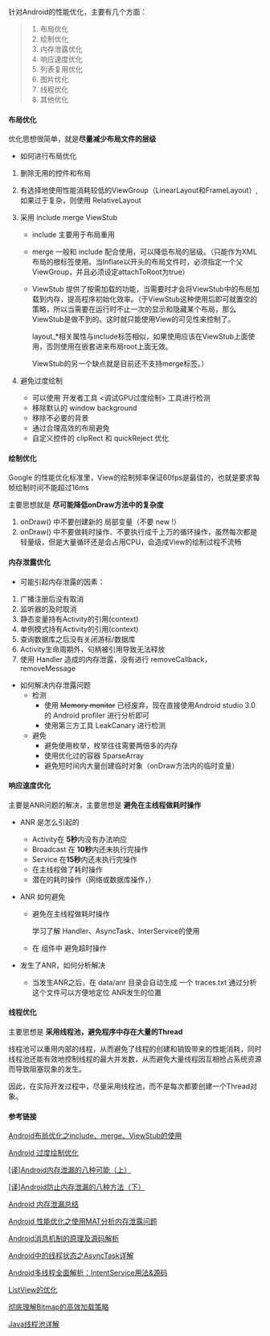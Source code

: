 针对Android的性能优化，主要有几个方面：

> 1. 布局优化
> 2. 绘制优化
> 3. 内存泄露优化
> 4. 响应速度优化
> 5. 列表复用优化
> 6. 图片优化
> 7. 线程优化
> 8. 其他优化

#### 布局优化

优化思想很简单，就是**尽量减少布局文件的层级**

* 如何进行布局优化

1. 删除无用的控件和布局

2. 有选择地使用性能消耗较低的ViewGroup（LinearLayout和FrameLayout）,如果过于复杂，则使用 RelativeLayout

3. 采用 include merge ViewStub

   - include 主要用于布局重用

   - merge 一般和 include 配合使用，可以降低布局的层级。（<merge/>只能作为XML布局的根标签使用。当Inflate以<merge/>开头的布局文件时，必须指定一个父ViewGroup，并且必须设定attachToRoot为true）

   - ViewStub 提供了按需加载的功能，当需要时才会将ViewStub中的布局加载到内存，提高程序初始化效率。（于ViewStub这种使用后即可就置空的策略，所以当需要在运行时不止一次的显示和隐藏某个布局，那么ViewStub是做不到的。这时就只能使用View的可见性来控制了。

     layout_*相关属性与include标签相似，如果使用应该在ViewStub上面使用，否则使用在嵌套进来布局root上面无效。

     ViewStub的另一个缺点就是目前还不支持merge标签。）

4. 避免过度绘制

   * 可以使用 开发者工具 <调试GPU过度绘制> 工具进行检测
   * 移除默认的 window background
   * 移除不必要的背景
   * 通过合理高效的布局避免
   * 自定义控件的 clipRect 和 quickReject 优化




#### 绘制优化

Google 的性能优化标准里，View的绘制频率保证60fps是最佳的，也就是要求每帧绘制时间不能超过16ms

主要思想就是 **尽可能降低onDraw方法中的复杂度**

1. onDraw() 中不要创建新的 局部变量（不要 new !）
2. onDraw() 中不要做耗时操作、不要执行成千上万的循环操作，虽然每次都是轻量级，但是大量循环还是会占用CPU，会造成View的绘制过程不流畅



#### 内存泄露优化

* 可能引起内存泄露的因素：

1. 广播注册后没有取消
2. 监听器的及时取消
3. 静态变量持有Activity的引用(context)
4. 单例模式持有Activity的引用(context)
5. 查询数据库之后没有关闭游标/数据库
6. Activity生命周期外，句柄被引用导致无法释放
7. 使用 Handler 造成的内存泄露，没有进行 removeCallback，removeMessage

* 如何解决内存泄露问题
  - 检测
    - 使用 ~~Memory monitor~~ 已经废弃，现在直接使用Android studio 3.0 的 Android profiler 进行分析即可
    - 使用第三方工具 LeakCanary 进行检测
  - 避免
    * 避免使用枚举，枚举往往需要两倍多的内存
    * 使用优化过的容器 SparseArray 
    * 避免短时间内大量创建临时对象（onDraw方法内的临时变量）



#### 响应速度优化

主要是ANR问题的解决，主要思想是 **避免在主线程做耗时操作**

* ANR 是怎么引起的

  * Activity在 **5秒**内没有办法响应
  * Broadcast 在 **10秒**内还未执行完操作
  * Service 在**15秒**内还未执行完操作
  * 在主线程做了耗时操作
  * 潜在的耗时操作（网络或数据库操作，）

* ANR 如何避免

  * 避免在主线程做耗时操作

    学习了解 Handler、AsyncTask、InterService的使用

  * 在 组件中 避免超时操作

* 发生了ANR，如何分析解决

  * 当发生ANR之后，在 data/anr 目录会自动生成 一个 traces.txt 通过分析这个文件可以方便地定位 ANR发生的位置



#### 线程优化

主要思想是 **采用线程池，避免程序中存在大量的Thread**

线程池可以重用内部的线程，从而避免了线程的创建和销毁带来的性能消耗，同时线程池还能有效地控制线程的最大并发数，从而避免大量线程因互相抢占系统资源而导致阻塞现象的发生。

因此，在实际开发过程中，尽量采用线程池，而不是每次都要创建一个Thread对象。



#### 参考链接

[Android布局优化之include、merge、ViewStub的使用](http://www.sunnyang.com/418.html)

[Android 过度绘制优化](https://jaeger.itscoder.com/android/2016/09/29/android-performance-overdraw.html)

[[译]Android内存泄漏的八种可能（上）](http://www.jianshu.com/p/ac00e370f83d)

[[译]Android防止内存泄漏的八种方法（下）](http://www.jianshu.com/p/c5ac51d804fa)

[Android 内存泄漏总结](https://yq.aliyun.com/articles/3009)

[Android 性能优化之使用MAT分析内存泄露问题](http://blog.csdn.net/xiaanming/article/details/42396507)

[Android消息机制的原理及源码解析](http://www.jianshu.com/p/f10cff5b4c25)

[Android中的线程状态之AsyncTask详解](http://www.jianshu.com/p/817a34a5f200)

[Android多线程全面解析：IntentService用法&源码](http://www.jianshu.com/p/8a3c44a9173a)

[ListView的优化](http://www.jianshu.com/p/f0408a0f0610)

[彻底理解Bitmap的高效加载策略](http://www.jianshu.com/p/5f02db4a225d)

[Java线程池详解](http://www.jianshu.com/p/47e903ab1bec)